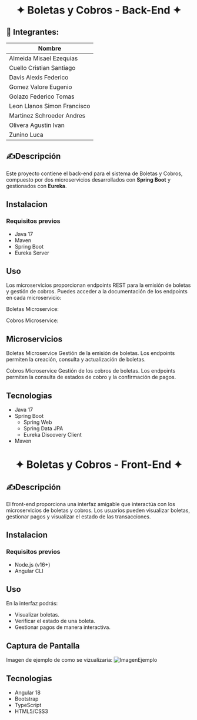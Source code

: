 <div> 
  <h1 align="center">
     ✦ Boletas y Cobros - Back-End ✦
  </h1>
</div>

<div align="left">
    <h2>👥 Integrantes:</h2>

| Nombre                      |
|-----------------------------|
| Almeida Misael Ezequias     |
| Cuello Cristian Santiago    |
| Davis Alexis Federico       |
| Gomez Valore Eugenio        |
| Golazo Federico Tomas       |
| Leon Llanos Simon Francisco |
| Martinez Schroeder Andres   |
| Olivera Agustin Ivan        |
| Zunino Luca                 |

</div>

## ✍Descripción

Este proyecto contiene el back-end para el sistema de Boletas y Cobros, compuesto por dos microservicios desarrollados con **Spring Boot** y gestionados con **Eureka**.

## Instalacion
### Requisitos previos
- Java 17
- Maven
- Spring Boot
- Eureka Server

## Uso
Los microservicios proporcionan endpoints REST para la emisión de boletas y gestión de cobros. Puedes acceder a la documentación de los endpoints en cada microservicio:

Boletas Microservice: 

Cobros Microservice: 

## Microservicios
Boletas Microservice
Gestión de la emisión de boletas. Los endpoints permiten la creación, consulta y actualización de boletas.

Cobros Microservice
Gestión de los cobros de boletas. Los endpoints permiten la consulta de estados de cobro y la confirmación de pagos.

## Tecnologias
- Java 17
- Spring Boot
  - Spring Web
  - Spring Data JPA
  - Eureka Discovery Client
- Maven

<div> 
  <h1 align="center">
     ✦ Boletas y Cobros - Front-End ✦
  </h1>
</div>

## ✍Descripción

El front-end proporciona una interfaz amigable que interactúa con los microservicios de boletas y cobros. Los usuarios pueden visualizar boletas, gestionar pagos y visualizar el estado de las transacciones.

## Instalacion
### Requisitos previos
- Node.js (v16+)
- Angular CLI

## Uso
En la interfaz podrás:

- Visualizar boletas.
- Verificar el estado de una boleta.
- Gestionar pagos de manera interactiva.

## Captura de Pantalla
Imagen de ejemplo de como se vizualizaria:
![ImagenEjemplo](https://github.com/user-attachments/assets/5dedec1c-6080-4594-aac2-0e6694204858)

## Tecnologias
- Angular 18
- Bootstrap
- TypeScript
- HTML5/CSS3
